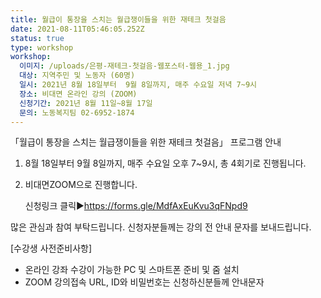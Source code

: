 ```yaml
---
title: 월급이 통장을 스치는 월급쟁이들을 위한 재테크 첫걸음
date: 2021-08-11T05:46:05.252Z
status: true
type: workshop
workshop:
  이미지: /uploads/은평-재테크-첫걸음-웹포스터-웹용_1.jpg
  대상: 지역주민 및 노동자 (60명)
  일시: 2021년 8월 18일부터  9월 8일까지, 매주 수요일 저녁 7~9시
  장소: 비대면 온라인 강의 (ZOOM)
  신청기간: 2021년 8월 11일~8월 17일
  문의: 노동복지팀 02-6952-1874
---
```

「월급이 통장을 스치는 월급쟁이들을 위한 재테크 첫걸음」 프로그램 안내 

1. 8월 18일부터 9월 8일까지, 매주 수요일 오후 7~9시, 총 4회기로 진행됩니다.  
2. 비대면ZOOM으로 진행합니다.

   <!--StartFragment-->

   신청링크 클릭▶https://forms.gle/MdfAxEuKvu3qFNpd9

   <!--EndFragment-->

 많은 관심과 참여 부탁드립니다. 신청자분들께는 강의 전 안내 문자를 보내드립니다.

\[수강생 사전준비사항]

* 온라인 강좌 수강이 가능한 PC 및 스마트폰 준비 및 줌 설치
* ZOOM 강의접속 URL, ID와 비밀번호는 신청하신분들께 안내문자